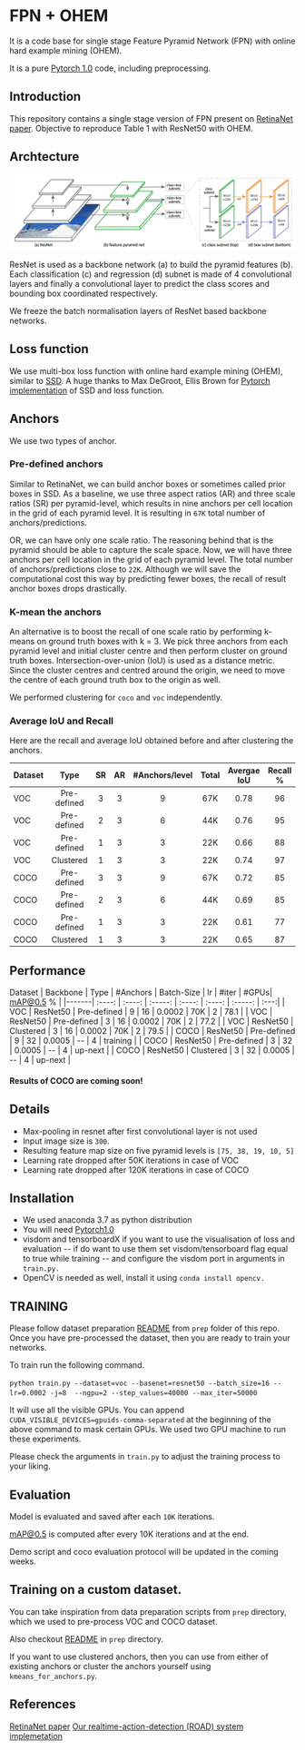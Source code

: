 # FPN + OHEM

It is a code base for single stage Feature Pyramid Network (FPN) with online hard example mining (OHEM). 

It is a pure [Pytorch 1.0](https://pytorch.org/) code, including preprocessing.

## Introduction 

This repository contains a single stage version of FPN present on [RetinaNet paper](https://arxiv.org/pdf/1708.02002.pdf).
Objective to reproduce Table 1 with ResNet50 with OHEM.

## Archtecture 

![RetinaNet Structure](/figures/retinaNet.png)

ResNet is used as a backbone network (a) to build the pyramid features (b). 
Each classification (c) and regression (d) subnet is made of 4 convolutional layers and finally a convolutional layer to predict the class scores and bounding box coordinated respectively.

We freeze the batch normalisation layers of ResNet based backbone networks. 

## Loss function 
We use multi-box loss function with online hard example mining (OHEM), similar to [SSD](https://arxiv.org/pdf/1512.02325.pdf).
A huge thanks to Max DeGroot, Ellis Brown for [Pytorch implementation](https://github.com/amdegroot/ssd.pytorch) of SSD and loss function.


## Anchors
We use two types of anchor.
### Pre-defined anchors
Similar to RetinaNet, we can build anchor boxes or sometimes called prior boxes in SSD.
As a baseline, we use three aspect ratios (AR) and three scale ratios (SR) per pyramid-level, which results in nine anchors per cell location in the grid of each pyramid level.
It is resulting in `67K` total number of anchors/predictions. 

OR, we can have only one scale ratio. The reasoning behind that is the pyramid should be able to capture the scale space. 
Now, we will have three anchors per cell location in the grid of each pyramid level.
The total number of anchors/predictions close to `22K`. 
Although we will save the computational cost this way by predicting fewer boxes, the recall of result anchor boxes drops drastically.

### K-mean the anchors
An alternative is to boost the recall of one scale ratio by performing k-means on ground truth boxes with k = 3.
We pick three anchors from each pyramid level and initial cluster centre and then perform cluster on ground truth boxes.
Intersection-over-union (IoU) is used as a distance metric. 
Since the cluster centres and centred around the origin, we need to move the centre of each ground truth box to the origin as well.

We performed clustering for `coco` and `voc` independently.

### Average IoU and Recall
Here are the recall and average IoU obtained before and after clustering the anchors.

Dataset | Type | SR    | AR   | #Anchors/level | Total | Avergae IoU | Recall % |
|-------|:----: |:----:| :-----:  | :---:| :---:| :---:| :---: |
| VOC |  Pre-defined | 3    | 3   |  9     | 67K  |  0.78 | 96 |
| VOC |  Pre-defined | 2    | 3   |  6     | 44K  |  0.76 | 95 |
| VOC |  Pre-defined | 1    | 3   |  3     | 22K  |  0.66 | 88 |
| VOC |  Clustered   | 1    | 3   |  3     | 22K  |  0.74 | 97 |
| COCO |  Pre-defined | 3    | 3   |  9     | 67K  |  0.72 | 85 |
| COCO |  Pre-defined | 2    | 3   |  6     | 44K  |  0.69 | 85 |
| COCO |  Pre-defined | 1    | 3   |  3     | 22K  |  0.61 | 77 |
| COCO |  Clustered   | 1    | 3   |  3     | 22K  |  0.65 | 87 |


## Performance

Dataset | Backbone | Type | #Anchors | Batch-Size | lr | #iter | #GPUs| mAP@0.5 % | 
|-------| :----: | :----: | :-----:  |  :----: | :----: | :-----:  | :---:|
| VOC | ResNet50 | Pre-defined | 9 | 16 | 0.0002 | 70K  | 2 | 78.1 |
| VOC | ResNet50 | Pre-defined | 3 | 16 | 0.0002 |  70K |  2 | 77.2 |
| VOC | ResNet50 | Clustered | 3 | 16 | 0.0002 |  70K |  2 | 79.5 |
| COCO | ResNet50 | Pre-defined | 9 | 32 | 0.0005 |  -- |  4 | training |
| COCO | ResNet50 | Pre-defined | 3 | 32 | 0.0005 | -- | 4 | up-next |
| COCO | ResNet50 | Clustered | 3 | 32 | 0.0005 | -- |  4 | up-next |

#### Results of COCO are coming soon!
 
## Details
- Max-pooling in resnet after first convolutional layer is not used
- Input image size is `300`.
- Resulting feature map size on five pyramid levels is `[75, 38, 19, 10, 5]` 
- Learning rate dropped after 50K iterations in case of VOC
- Learning rate dropped after 120K iterations in case of COCO



## Installation
- We used anaconda 3.7 as python distribution
- You will need [Pytorch1.0](https://pytorch.org/get-started/locally/)
- visdom and tensorboardX if you want to use the visualisation of loss and evaluation
  -- if do want to use them set visdom/tensorboard flag equal to true while training 
  -- and configure the visdom port in arguments in  `train.py.`
- OpenCV is needed as well, install it using `conda install opencv.`

## TRAINING
Please follow dataset preparation [README](https://github.com/gurkirt/FPN.pytorch/tree/master/prep) from `prep` folder of this repo.
Once you have pre-processed the dataset, then you are ready to train your networks.

To train run the following command. 

`python train.py --dataset=voc --basenet=resnet50 --batch_size=16 --lr=0.0002 -j=8  --ngpu=2 --step_values=40000 --max_iter=50000`

It will use all the visible GPUs. You can append `CUDA_VISIBLE_DEVICES=gpuids-comma-separated` at the beginning of the above command to mask certain GPUs. We used two GPU machine to run these experiments.

Please check the arguments in `train.py` to adjust the training process to your liking.

## Evaluation
Model is evaluated and saved after each `10K` iterations. 

mAP@0.5 is computed after every 10K iterations and at the end.

Demo script and coco evaluation protocol will be updated in the coming weeks.

## Training on a custom dataset.
You can take inspiration from data preparation scripts from `prep` directory, which we used to pre-process VOC and COCO dataset.

Also checkout [README](https://github.com/gurkirt/FPN.pytorch/tree/master/prep) in `prep` directory.

If you want to use clustered anchors, then you can use from either of existing anchors or cluster the anchors yourself using `kmeans_for_anchors.py`.

## References
[RetinaNet paper](https://arxiv.org/pdf/1708.02002.pdf)
[Our realtime-action-detection (ROAD) system implemetation](https://github.com/gurkirt/realtime-action-detection)